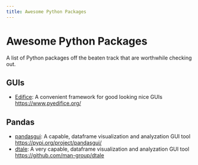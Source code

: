 ```yaml
---
title: Awesome Python Packages
---
```


# Awesome Python Packages

A list of Python packages off the beaten track that are worthwhile checking out.

## GUIs

- [Edifice](https://www.pyedifice.org/): A convenient framework for good looking nice GUIs https://www.pyedifice.org/

## Pandas

- [pandasgui](https://pypi.org/project/pandasgui/): A capable, dataframe visualization and analyzation GUI tool https://pypi.org/project/pandasgui/
- [dtale](https://github.com/man-group/dtale): A very capable, dataframe visualization and analyzation GUI tool https://github.com/man-group/dtale
